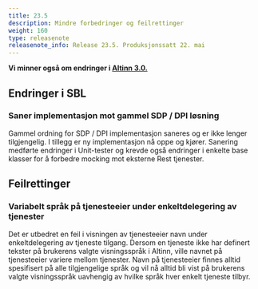 ```yaml
---
title: 23.5
description: Mindre forbedringer og feilrettinger
weight: 160
type: releasenote
releasenote_info: Release 23.5. Produksjonssatt 22. mai
---
```

**Vi minner også om endringer i [Altinn 3.0.](https://github.com/Altinn/altinn-studio/releases)**

## Endringer i SBL

### Saner implementasjon mot gammel SDP / DPI løsning

Gammel ordning for SDP / DPI implementasjon saneres og er ikke lenger tilgjengelig. I tillegg er ny implementasjon nå oppe og kjører. 
Sanering medførte endringer i Unit-tester og krevde også endringer i enkelte base klasser for å forbedre mocking mot eksterne Rest tjenester.

## Feilrettinger

### Variabelt språk på tjenesteeier under enkeltdelegering av tjenester

Det er utbedret en feil i visningen av tjenesteeier navn under enkeltdelegering av tjeneste tilgang. Dersom en tjeneste ikke har definert tekster på brukerens valgte visningsspråk i Altinn, ville navnet på tjenesteeier variere mellom tjenester. 
Navn på tjenesteeier finnes alltid spesifisert på alle tilgjengelige språk og vil nå alltid bli vist på brukerens valgte visningsspråk uavhengig av hvilke språk hver enkelt tjeneste tilbyr.

